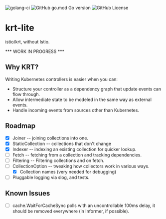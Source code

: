 ![golang-ci](https://github.com/kalexmills/krt-lite/actions/workflows/golang-ci.yml/badge.svg?branch=main)
![GitHub go.mod Go version](https://img.shields.io/github/go-mod/go-version/kalexmills/krt-lite)
![GitHub License](https://img.shields.io/github/license/kalexmills/krt-lite)

# krt-lite

istio/krt, without Istio.

*** WORK IN PROGRESS ***

## Why KRT?

Writing Kubernetes controllers is easier when you can:
- Structure your controller as a dependency graph that update events can flow through.
- Allow intermediate state to be modeled in the same way as external events.
- Handle incoming events from sources other than Kubernetes.

## Roadmap
- [X] Joiner -- joining collections into one.
- [X] StaticCollection -- collections that don't change
- [X] Indexer -- indexing an existing collection for quicker lookup.
- [ ] Fetch -- fetching from a collection and tracking dependencies.
- [ ] Filtering -- Filtering collections and on fetch.
- [ ] CollectionOption -- tweaking how collectors work in various ways.
  - [X] Collection names (very needed for debugging)
- [ ] Pluggable logging via slog, and tests.

## Known Issues
- [ ] cache.WaitForCacheSync polls with an uncontrollable 100ms delay, it should be removed everywhere (in Informer, if possible).